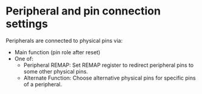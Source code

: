 # Peripheral and pin connection settings

Peripherals are connected to physical pins via:

* Main function (pin role after reset)
* One of:
    * Peripheral REMAP: Set REMAP register to redirect peripheral pins to some other physical pins.
    * Alternate Function: Choose alternative physical pins for specific pins of a peripheral.
